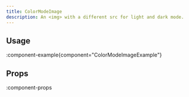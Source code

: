 ```yaml
---
title: ColorModeImage
description: An <img> with a different src for light and dark mode.
---
```


## Usage

:component-example{component="ColorModeImageExample"}

## Props

:component-props

